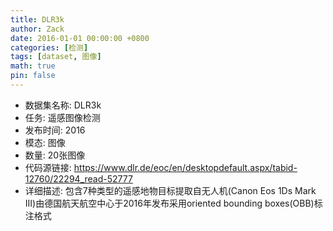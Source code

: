 ```yaml
---
title: DLR3k
author: Zack
date: 2016-01-01 00:00:00 +0800
categories: [检测]
tags: [dataset, 图像]
math: true
pin: false
---
```

- 数据集名称: DLR3k
- 任务: 遥感图像检测
- 发布时间: 2016
- 模态: 图像
- 数量: 20张图像
- 代码源链接: https://www.dlr.de/eoc/en/desktopdefault.aspx/tabid-12760/22294_read-52777
- 详细描述: 包含7种类型的遥感地物目标提取自无人机(Canon Eos 1Ds Mark III)由德国航天航空中心于2016年发布采用oriented bounding boxes(OBB)标注格式
